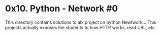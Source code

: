 # 0x10. Python - Network #0
This directory contains solutions to alx project on python Newtwork....This projects actually exposes the students to how HTTP works, read URL, etc.
